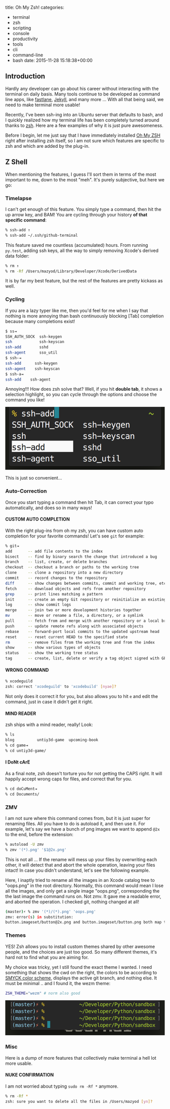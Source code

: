 title: Oh My Zsh!
categories:
- terminal
- zsh
- scripting
- console
- productivity
- tools
- cli
- command-line
- bash
date: 2015-11-28 15:18:38+00:00

## Introduction

Hardly any developer can go about his career without interacting with the terminal on daily basis. Many tools continue to be developed as command line apps, like [fastlane](http://fastlane.tools), [Jekyll](https://jekyllrb.com), and many more ... With all that being said, we need to make terminal more usable!

Recently, I've been ssh-ing into an Ubuntu server that defaults to bash, and I quickly realized how my terminal life has been completely turned around thanks to [zsh](http://zsh.org). Here are a few examples of why it is just pure awesomeness.

Before I begin, let me just say that I have immediately installed [Oh My ZSH](http://ohmyz.sh/) right after installing zsh itself, so I am not sure which features are specific to zsh and which are added by the plug-in.

## Z Shell

When mentioning the features, I guess I'll sort them in terms of the most important to me, down to the most "meh". It's purely subjective, but here we go:

### Timelapse

I can't get enough of this feature. You simply type a command, then hit the up arrow key, and BAM! You are cycling through your history __of that specific command__:

```bash
% ssh-add ↑
% ssh-add ~/.ssh/github-terminal
```

This feature saved me countless (accumulated) hours. From running `py.test`, adding ssh keys, all the way to simply removing Xcode's derived data folder:

```bash
% rm ↑
% rm -Rf /Users/mazyod/Library/Developer/Xcode/DerivedData
```

It is by far my best feature, but the rest of the features are pretty kickass as well.

### Cycling

If you are a lazy typer like me, then you'd feel for me when I say that nothing is more annoying than bash continuously blocking [Tab] completion because many completions exist!

```bash
$ ss⇥
SSH_AUTH_SOCK  ssh-keygen   
ssh            ssh-keyscan  
ssh-add        sshd         
ssh-agent      sso_util
$ ssh-⇥
ssh-add      ssh-keygen
ssh-agent    ssh-keyscan
$ ssh-a⇥
ssh-add    ssh-agent
```

Annoying!!! How does zsh solve that? Well, if you hit __double tab__, it shows a selection highlight, so you can cycle through the options and choose the command you like!

![image](/images/zsh-cycling.png)

This is just so convenient...

### Auto-Correction

Once you start typing a command then hit Tab, it can correct your typo automatically, and does so in many ways!

#### CUSTOM AUTO COMPLETION

With the right plug-ins from oh my zsh, you can have custom auto completion for your favorite commands! Let's see `git` for example:

```bash
% git⇥
add       -- add file contents to the index
bisect    -- find by binary search the change that introduced a bug
branch    -- list, create, or delete branches
checkout  -- checkout a branch or paths to the working tree
clone     -- clone a repository into a new directory
commit    -- record changes to the repository
diff      -- show changes between commits, commit and working tree, etc
fetch     -- download objects and refs from another repository
grep      -- print lines matching a pattern
init      -- create an empty Git repository or reinitialize an existing one
log       -- show commit logs
merge     -- join two or more development histories together
mv        -- move or rename a file, a directory, or a symlink
pull      -- fetch from and merge with another repository or a local branch
push      -- update remote refs along with associated objects
rebase    -- forward-port local commits to the updated upstream head
reset     -- reset current HEAD to the specified state
rm        -- remove files from the working tree and from the index
show      -- show various types of objects
status    -- show the working tree status
tag       -- create, list, delete or verify a tag object signed with GPG
```

#### WRONG COMMAND

```bash
% xcodeguild
zsh: correct 'xcodeguild' to 'xcodebuild' [nyae]?
```

Not only does it correct it for you, but also allows you to hit `e` and edit the command, just in case it didn't get it right.

#### MIND READER

zsh ships with a mind reader, really! Look:

```bash
% ls
blog          untiy3d-game  upcoming-book
% cd game⇥
% cd untiy3d-game/
```

#### I DoNt cArE

As a final note, zsh doesn't torture you for not getting the CAPS right. It will happily accept wrong caps for files, and correct that for you.

```bash
% cd doCuMent⇥
% cd Documents/
```

### ZMV

I am not sure where this command comes from, but it is just super for renaming files. All you have to do is autoload it, and then use it. For example, let's say we have a bunch of png images we want to append `@2x` to the end, before the extension:

```bash
% autoload -U zmv
% zmv '(*).png' '$1@2x.png'
```

This is not all ... If the rename will mess up your files by overwriting each other, it will detect that and abort the whole operation, leaving your files intact! In case you didn't understand, let's see the following example.

Here, I inaptly tried to rename all the images in an Xcode catalog tree to "oops.png" in the root directory. Normally, this command would mean I lose all the images, and only get a single image "oops.png", corresponding the the last image the command runs on. Not zmv. It gave me a readable error, and aborted the operation. I checked git, nothing changed at all!

```bash
(master)⚡ % zmv '(*)/(*).png' 'oops.png'
zmv: error(s) in substitution:
button.imageset/button@2x.png and button.imageset/button.png both map to oops.png
```

### Themes

YES! Zsh allows you to install custom themes shared by other awesome people, and the choices are just too good. So many different themes, it's hard not to find what you are aiming for.

My choice was tricky, yet I still found the exact theme I wanted. I need something that shows the cwd on the right, the colors to be according to [SMYCK color scheme](http://color.smyck.org/), displays the active git branch, and nothing else. It must be minimal .. and I found it, the wezm theme:

```bash
ZSH_THEME="wezm" # norm also good
```

![image](/images/zsh-theme.png)

### Misc

Here is a dump of more features that collectively make terminal a hell lot more usable.

#### NUKE CONFIRMATION

I am not worried about typing `sudo rm -Rf *` anymore.

```bash
% rm -Rf *
zsh: sure you want to delete all the files in /Users/mazyod [yn]?
```
